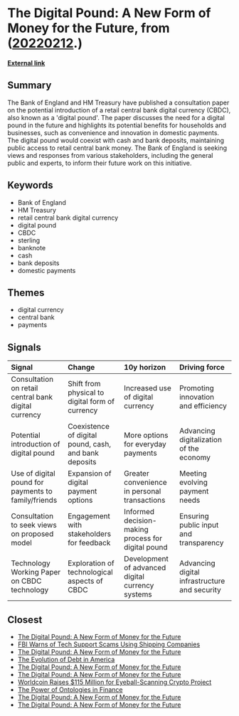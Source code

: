 # __The Digital Pound: A New Form of Money for the Future__, from ([20220212](https://kghosh.substack.com/p/20220212).)

__[External link](https://www.bankofengland.co.uk/paper/2023/the-digital-pound-consultation-paper)__



## Summary

The Bank of England and HM Treasury have published a consultation paper on the potential introduction of a retail central bank digital currency (CBDC), also known as a 'digital pound'. The paper discusses the need for a digital pound in the future and highlights its potential benefits for households and businesses, such as convenience and innovation in domestic payments. The digital pound would coexist with cash and bank deposits, maintaining public access to retail central bank money. The Bank of England is seeking views and responses from various stakeholders, including the general public and experts, to inform their future work on this initiative.

## Keywords

* Bank of England
* HM Treasury
* retail central bank digital currency
* digital pound
* CBDC
* sterling
* banknote
* cash
* bank deposits
* domestic payments

## Themes

* digital currency
* central bank
* payments

## Signals

| Signal                                               | Change                                                | 10y horizon                                        | Driving force                                 |
|:-----------------------------------------------------|:------------------------------------------------------|:---------------------------------------------------|:----------------------------------------------|
| Consultation on retail central bank digital currency | Shift from physical to digital form of currency       | Increased use of digital currency                  | Promoting innovation and efficiency           |
| Potential introduction of digital pound              | Coexistence of digital pound, cash, and bank deposits | More options for everyday payments                 | Advancing digitalization of the economy       |
| Use of digital pound for payments to family/friends  | Expansion of digital payment options                  | Greater convenience in personal transactions       | Meeting evolving payment needs                |
| Consultation to seek views on proposed model         | Engagement with stakeholders for feedback             | Informed decision-making process for digital pound | Ensuring public input and transparency        |
| Technology Working Paper on CBDC technology          | Exploration of technological aspects of CBDC          | Development of advanced digital currency systems   | Advancing digital infrastructure and security |

## Closest

* [The Digital Pound: A New Form of Money for the Future](86f9d4e0a40048c3cbab66ba00b2fcb5)
* [FBI Warns of Tech Support Scams Using Shipping Companies](49e0af19d90eda0f809a16b24ee8cbee)
* [The Digital Pound: A New Form of Money for the Future](86f9d4e0a40048c3cbab66ba00b2fcb5)
* [The Evolution of Debt in America](1bada151ef608ff10c639ec228c01f3e)
* [The Digital Pound: A New Form of Money for the Future](86f9d4e0a40048c3cbab66ba00b2fcb5)
* [The Digital Pound: A New Form of Money for the Future](86f9d4e0a40048c3cbab66ba00b2fcb5)
* [Worldcoin Raises $115 Million for Eyeball-Scanning Crypto Project](2288acc14dd8aab5ef245655d253626f)
* [The Power of Ontologies in Finance](2fabc8d492124376829f91c34f828437)
* [The Digital Pound: A New Form of Money for the Future](86f9d4e0a40048c3cbab66ba00b2fcb5)
* [The Digital Pound: A New Form of Money for the Future](86f9d4e0a40048c3cbab66ba00b2fcb5)